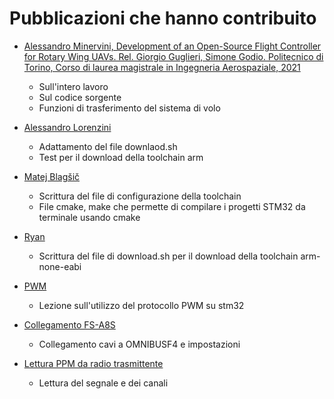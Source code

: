 # Pubblicazioni che hanno contribuito
- [Alessandro Minervini, Development of an Open-Source Flight Controller for Rotary Wing UAVs. Rel. Giorgio Guglieri, Simone Godio. Politecnico di Torino, Corso di laurea magistrale in Ingegneria Aerospaziale, 2021](https://webthesis.biblio.polito.it/18388/)
  - Sull'intero lavoro
  - Sul codice sorgente
  - Funzioni di trasferimento del sistema di volo

- [Alessandro Lorenzini](https://github.com/alelore6)
  - Adattamento del file downlaod.sh 
  - Test per il download della toolchain arm

- [Matej Blagšič](https://github.com/prtzl)
  - Scrittura del file di configurazione della toolchain 
  - File cmake, make che permette di compilare i progetti STM32 da terminale usando cmake

- [Ryan](https://gist.github.com/ryankurte)
  - Scrittura del file di download.sh per il download della toolchain arm-none-eabi

- [PWM](https://www.google.com/search?q=how+to+use+pwm+on+stm32&rlz=1C5CHFA_enIT954IT954&oq=how+to+use+pwm+on+stm32&aqs=chrome.0.69i59j0i546.6079j0j7&sourceid=chrome&ie=UTF-8#kpvalbx=__2OeYvPeIIW4sAfrhJ_ABQ23)
  - Lezione sull'utilizzo del protocollo PWM su stm32

- [Collegamento FS-A8S](https://youtu.be/RERBbO7auhA)
  - Collegamento cavi a OMNIBUSF4 e impostazioni

- [Lettura PPM da radio trasmittente](https://github.com/dimag0g/PPM-reader)
  - Lettura del segnale e dei canali

